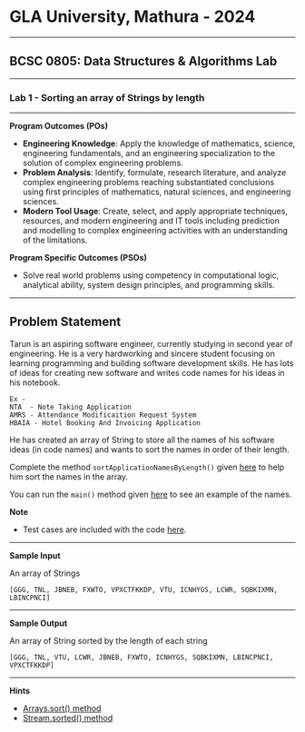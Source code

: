 # GLA University, Mathura - 2024

---

## BCSC 0805: Data Structures & Algorithms Lab

---

### Lab 1 - Sorting an array of Strings by length

---

**Program Outcomes (POs)** 

- **Engineering Knowledge**: Apply the knowledge of mathematics, science, engineering fundamentals, and an engineering
specialization to the solution of complex engineering problems.
- **Problem Analysis**: Identify, formulate, research literature, and analyze complex engineering problems reaching 
substantiated conclusions using first principles of mathematics, natural sciences, and engineering sciences.
- **Modern Tool Usage**: Create, select, and apply appropriate techniques, resources, and modern engineering and IT 
tools including prediction and modelling to complex engineering activities with an understanding of the limitations.

**Program Specific Outcomes (PSOs)**

- Solve real world problems using competency in computational logic, analytical ability, system design principles, and 
programming skills.

---

Problem Statement
---

Tarun is an aspiring software engineer, currently studying in second year of engineering.
He is a very hardworking and sincere student focusing on learning programming and building software
development skills.
He has lots of ideas for creating new software and writes code names for his ideas in his notebook.  
```
Ex -  
NTA  - Note Taking Application
AMRS - Attendance Modificaition Request System
HBAIA - Hotel Booking And Invoicing Application  

```  
He has created an array of String to store all the names of his software ideas (in code names)
and wants to sort the names in order of their length.  

Complete the method `sortApplicationNamesByLength()` given [here](src/main/java/problem/helper/ApplicationSorter.java) 
to help him sort the names in the array.

You can run the `main()` method given [here](src/main/java/problem/Main.java)
to see an example of the names.

**Note**

- Test cases are included with the code [here](src/test/java/problem/helper/ApplicationSorterTest.java).

---

**Sample Input**

An array of Strings

```
[GGG, TNL, JBNEB, FXWTO, VPXCTFKKDP, VTU, ICNHYGS, LCWR, SQBKIXMN, LBINCPNCI]
```

---

**Sample Output**

An array of String sorted by the length of each string

```
[GGG, TNL, VTU, LCWR, JBNEB, FXWTO, ICNHYGS, SQBKIXMN, LBINCPNCI, VPXCTFKKDP]
```

---

**Hints**

- [Arrays.sort() method](https://docs.oracle.com/en/java/javase/21/docs/api/java.base/java/util/Arrays.html#sort(java.lang.Object[]))
- [Stream.sorted() method](https://docs.oracle.com/en/java/javase/21/docs/api/java.base/java/util/stream/Stream.html#sorted())